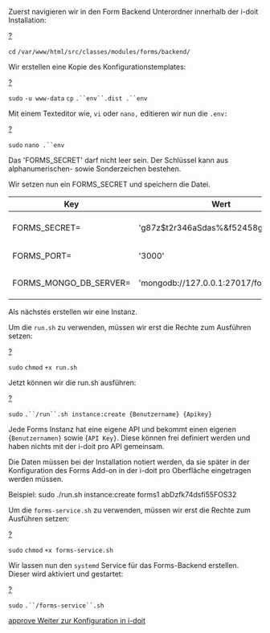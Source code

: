   

  

Zuerst navigieren wir in den Form Backend Unterordner innerhalb der i-doit Installation:

[?](#)

`cd` `/var/www/html/src/classes/modules/forms/backend/`

  

Wir erstellen eine Kopie des Konfigurationstemplates:  

[?](#)

`sudo` `-u www-data` `cp` `.``env``.dist .``env`

  

Mit einem Texteditor wie, `vi` oder `nano,` editieren wir nun die `.env:  
`

[?](#)

`sudo` `nano .``env`

Das 'FORMS\_SECRET' darf nicht leer sein. Der Schlüssel kann aus alphanumerischen- sowie Sonderzeichen bestehen.

Wir setzen nun ein FORMS\_SECRET und speichern die Datei.

  

| Key | Wert | Beschreibung |
| --- | --- | --- |
| FORMS\_SECRET= | 'g87z$t2r346aSdas%&f52458g724g875!' | Schlüssel zum Verschlüsseln der Daten in der Datenbank  <br>Darf nicht leer sein!  <br>Zum Beispiel: `FORMS_SECRET='h982t)24/(&%houaq3ho4'` |
| FORMS\_PORT= | '3000' | Port für Verbindungen  <br>Zum Beispiel: `FORMS_PORT='3000'` |
| FORMS\_MONGO\_DB\_SERVER= | 'mongodb://127.0.0.1:27017/forms' | URL und Port zur Verbindung mit dem MongoDB Server  <br>Zum Beispiel: `FORMS_MONGO_DB_SERVER='mongodb://127.0.0.1:27017/forms'` |

  
Als nächstes erstellen wir eine Instanz.

  

Um die `run.sh` zu verwenden, müssen wir erst die Rechte zum Ausführen setzen:

[?](#)

`sudo` `chmod` `+x run.sh`

  

Jetzt können wir die run.sh ausführen:

[?](#)

`sudo` `.``/run``.sh instance:create {Benutzername} {Apikey}`

Jede Forms Instanz hat eine eigene API und bekommt einen eigenen {`Benutzernamen}` sowie {`API Key}`. Diese können frei definiert werden und haben nichts mit der i-doit pro API gemeinsam.

Die Daten müssen bei der Installation notiert werden, da sie später in der Konfiguration des Forms Add-on in der i-doit pro Oberfläche eingetragen werden müssen.

Beispiel: sudo ./run.sh instance:create forms1 abDzfk74dsfi55FOS32

  
Um die `forms-service.sh` zu verwenden, müssen wir erst die Rechte zum Ausführen setzen:

[?](#)

`sudo` `chmod` `+x forms-service.sh`

  

Wir lassen nun den `systemd` Service für das Forms-Backend erstellen.  
Dieser wird aktiviert und gestartet: 

[?](#)

`sudo` `.``/forms-service``.sh`

[approve Weiter zur Konfiguration in i-doit](/display/de/Konfiguration+in+i-doit)